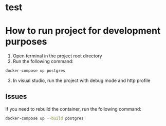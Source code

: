 # test
# How to run project for development purposes

1. Open terminal in the project root directory
2. Run the following command:

```bash
docker-compose up postgres
```

3. In visual studio, run the project with debug mode and http profile

## Issues

If you need to rebuild the container, run the following command:

```bash
docker-compose up --build postgres
```
